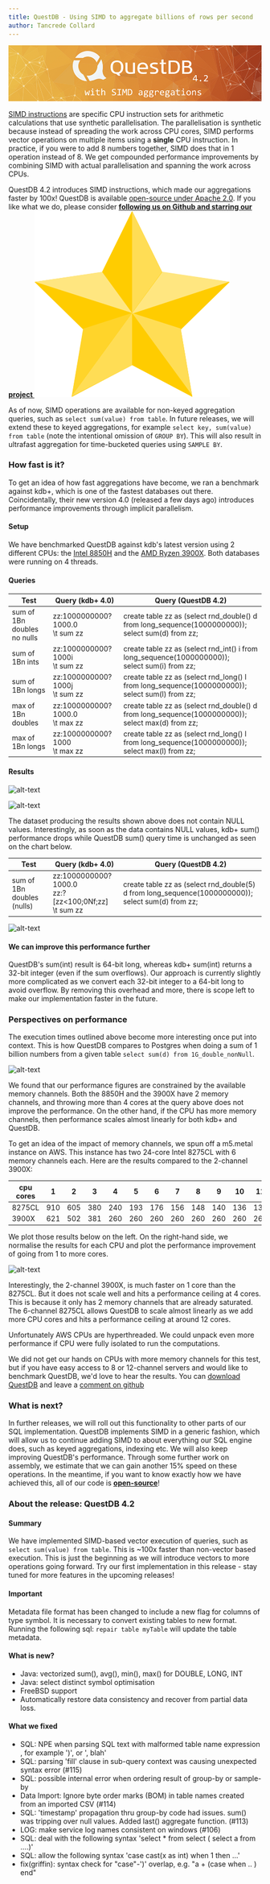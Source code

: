 ```yaml
---
title: QuestDB - Using SIMD to aggregate billions of rows per second
author: Tancrede Collard
---
```


<a href="https://www.questdb.io/getstarted" target="_blank"><img class="banner-4-2" src="/blog/assets/banner-4-2.png" alt="drawing"/></a> 

<a href="https://en.wikipedia.org/wiki/SIMD" target="_blank">SIMD instructions</a> are specific CPU instruction sets for arithmetic calculations that use synthetic parallelisation. 
The parallelisation is synthetic because instead of spreading the work across CPU cores, 
SIMD performs vector operations on multiple items using a **single** CPU instruction. 
In practice, if you were to add 8 numbers together, SIMD does that in 1 operation instead of 8.
We get compounded performance improvements by combining SIMD with actual parallelisation and spanning the work across CPUs.

QuestDB 4.2 introduces SIMD instructions, which made our aggregations faster by 100x! 
QuestDB is available [open-source under Apache 2.0](https://github.com/questdb/questdb). If you like what we do, please consider <b> <a href="https://github.com/questdb/questdb"> following us on Github and starring our project <img class="yellow-star" src="/img/star-yellow.svg"/></a></b>
 
 As of now, SIMD operations are available for non-keyed aggregation queries, such as
```select sum(value) from table```. In future releases, we will extend these to keyed aggregations, for example
```select key, sum(value) from table``` (note the intentional omission of `GROUP BY`). This will also result in ultrafast 
aggregation for time-bucketed queries using `SAMPLE BY`.

### How fast is it?
To get an idea of how fast aggregations have become, we ran a benchmark against kdb+, which is one of the fastest databases out there. 
Coincidentally, their new version 4.0 (released a few days ago) introduces performance improvements through implicit parallelism. 

#### Setup
We have benchmarked QuestDB against kdb's latest version using 2 different CPUs: the [Intel 8850H](https://ark.intel.com/content/www/us/en/ark/products/134899/intel-core-i7-8850h-processor-9m-cache-up-to-4-30-ghz.html) 
and the [AMD Ryzen 3900X](https://www.amd.com/en/products/cpu/amd-ryzen-9-3900x). Both databases were running on 4 threads.

#### Queries
|Test	|Query (kdb+ 4.0)	|Query (QuestDB 4.2)|
|---|---|---|
|sum of 1Bn doubles <br/> no nulls|zz:1000000000?1000.0 <br/>\t sum zz	| create table zz as (select rnd_double() d from long_sequence(1000000000)); <br/> select sum(d) from zz;|
|sum of 1Bn ints |zz:1000000000?1000i <br/> \t sum zz |create table zz as (select rnd_int() i from long_sequence(1000000000)); <br/> select sum(i) from zz; |
|sum of 1Bn longs	|zz:1000000000?1000j <br/>\t sum zz|	create table zz as (select rnd_long() l from long_sequence(1000000000));<br/>select sum(l) from zz;|
|max of 1Bn doubles|zz:1000000000?1000.0<br/>\t max zz|	create table zz as (select rnd_double() d from long_sequence(1000000000));<br/>select max(d) from zz;|
|max of 1Bn longs |zz:1000000000?1000<br/>\t max zz|	create table zz as (select rnd_long() l from long_sequence(1000000000));<br/>select max(l) from zz;|

#### Results
![alt-text](assets/bench-kdb-8850h.png)


![alt-text](assets/bench-kdb-3900x.png)

The dataset producing the results shown above does not contain NULL values. Interestingly, as soon as the data contains NULL values, kdb+ sum() performance drops while QuestDB sum() query time is unchanged as seen on the chart below.

|Test	|Query (kdb+ 4.0)	|Query (QuestDB 4.2)|
|---|---|---|
|sum of 1Bn doubles <br/>(nulls)	|zz:1000000000?1000.0 <br/>zz:?[zz<100;0Nf;zz]<br/>\t sum zz|	create table zz as (select rnd_double(5) d from long_sequence(1000000000));<br/>select sum(d) from zz;|

![alt-text](assets/bench-kdb-8850H-sum-null.png)

#### We can improve this performance further
QuestDB's sum(int) result is 64-bit long, whereas kdb+ sum(int) returns a 32-bit integer (even if the sum overflows). 
Our approach is currently slightly more complicated as we convert each 32-bit integer to a 64-bit long to avoid overflow. 
By removing this overhead and more, there is scope left to make our implementation faster in the future.

### Perspectives on performance

The execution times outlined above become more interesting once put into context. 
This is how QuestDB compares to Postgres when doing a sum of 1 billion numbers from a given table `select sum(d) from 1G_double_nonNull`. 

![alt-text](assets/bench-pg-kdb-quest.png)

We found that our performance figures are constrained by the available memory channels. Both the 8850H and the 3900X 
have 2 memory channels, and throwing more than 4 cores at the query above does not improve the performance. 
On the other hand, if the CPU has more memory channels, then performance scales almost linearly for both kdb+ and QuestDB. 

To get an idea of the impact of memory channels, we spun off a m5.metal instance on AWS. This instance has two 
 24-core Intel 8275CL with 6 memory channels each. Here are the results compared to the 2-channel 3900X:

|cpu cores|1|2|3|4|5|6|7|8|9|10|11|12|
|---|---|---|---|---|---|---|---|---|---|---|---|---|
|8275CL|910|605|380|240|193|176|156|148|140|136|133|141|
|3900X|621|502|381|260|260|260|260|260|260|260|260|260|

We plot those results below on the left. On the right-hand side, we normalise the results for each CPU and plot the performance 
improvement of going from 1 to more cores. 

![alt-text](assets/core-scale.png)

Interestingly, the 2-channel 3900X, is much faster on 1 core than the 
8275CL. But it does not scale well and hits a performance ceiling at 4 cores. This is because it only has 2 memory channels 
that are already saturated. The 6-channel 8275CL allows QuestDB to 
scale almost linearly as we add more CPU cores and hits a performance ceiling at around 12 cores.

Unfortunately AWS CPUs are hyperthreaded. 
We could unpack even more performance if CPU were fully isolated to run the computations. 

We did not get our hands on CPUs with more memory channels for this test, but if you have easy access to 8 or 12-channel servers and would like to benchmark QuestDB, we'd love to hear the results. 
You can <a href="https://www.questdb.io/getstarted">download QuestDB</a> and leave a <a target="_blank" href="https://github.com/questdb/questdb/issues/146">comment on github</a>

### What is next?
In further releases, we will roll out this functionality to other parts of our SQL implementation. QuestDB implements SIMD in a generic fashion, which will allow us to continue adding SIMD to about everything our SQL engine does, such as keyed aggregations, indexing etc. We will also keep improving QuestDB's performance. Through some further work on assembly, we estimate that we can gain another 15% speed on these 
operations. In the meantime, if you want to know exactly how we have achieved this, all of our code is **[open-source](https://github.com/questdb/questdb)**!


### About the release: QuestDB 4.2

#### Summary
We have implemented SIMD-based vector execution of queries, such as `select sum(value) from table`.
This is ~100x faster than non-vector based execution. This is just the beginning as we will introduce vectors to more operations going forward.
Try our first implementation in this release - stay tuned for more features in the upcoming releases!

#### Important
Metadata file format has been changed to include a new flag for columns of type symbol. 
It is necessary to convert existing tables to new format. Running the following sql: `repair table myTable` will update the table metadata.

#### What is new?
- Java: vectorized sum(), avg(), min(), max() for DOUBLE, LONG, INT
- Java: select distinct symbol optimisation
- FreeBSD support
- Automatically restore data consistency and recover from partial data loss.

#### What we fixed
- SQL: NPE when parsing SQL text with malformed table name expression , for example ')', or ', blah'
- SQL: parsing 'fill' clause in sub-query context was causing unexpected syntax error (#115)
- SQL: possible internal error when ordering result of group-by or sample-by
- Data Import: Ignore byte order marks (BOM) in table names created from an imported CSV (#114)
- SQL: 'timestamp' propagation thru group-by code had issues. sum() was tripping over null values. Added last() aggregate function. (#113)
- LOG: make service log names consistent on windows (#106)
- SQL: deal with the following syntax 'select * from select ( select a from ....)'
- SQL: allow the following syntax 'case cast(x as int) when 1 then ...'
- fix(griffin): syntax check for "case"-')' overlap, e.g. "a + (case when .. ) end"
